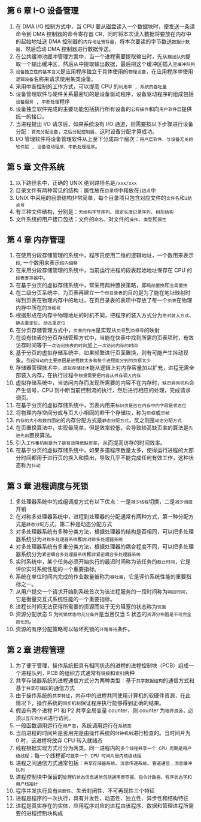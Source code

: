 ## 第 6 章 I-O 设备管理

1. 在 DMA I/O 控制方式中，当 CPU 要从磁盘读入一个数据块时，便发送一条读命令到 DMA 控制器的命令寄存器 CR，同时将本次读入数据将要放在内存中的起始地址送 DMA 控制器的`内存地址寄存器`，将本次要读的字节数送`数据计数器`，然后启动 DMA 控制器进行数据传送。
2. 在公共缓冲池缓冲管理方案中，当一个进程需要提取输出时，先从`输出队列`提取一个输出缓冲区，然后从中提取输出数据，最后把这个缓冲区插入`空缓冲队列`
3. `设备独立性的基本含义`是应用程序独立于具体使用的`物理设备`，在应用程序中使用`逻辑设备`名称来请求使用某类设备。
4. 采用中断控制的工作方式，可以提高 CPU 的`利用率 , 系统的吞吐量`
5. 设备管理软件与硬件关系最密切的是设备驱动程序，设备驱动程序的组成包括`设备服务 , 中断处理`程序
6. 设备独立软件完成的主要功能包括执行所有设备的`公有操作`和向`用户软件层`提供统一的接口。
7. 当进程提出 I/O 请求后，如果系统没有 I/O 通道，则需要按以下步骤进行设备分配：`首先分配设备`，`之后分配控制器`，这时设备分配才算成功。
8. I/O 管理软件将设备管理软件从上至下分成四个层次：`用户层软件、与设备无关的软件层 , 设备驱动程序、中断处理程序`。

## 第 5 章 文件系统

1. 以下路径名中，正确的 UNIX 绝对路径名是`/xxx/xxx`
2. 目录文件有两种常见的结构：属性放在`目录项`中和放在`i结点`中
3. UNIX 中采用的目录结构非常简单，每个目录项只包含对应文件的`文件名`和`i结点号`
4. 有三种文件结构，分别是：`无结构字节序列`、`固定长度记录序列`、`树形结构`
5. 文件系统的用户接口包括：文件的`命名`、对文件的`操作`、`类型`和`属性`

## 第 4 章 内存管理

1. 在使用分段存储管理的系统中，程序员使用二维的逻辑地址，一个数用来表示`段`, 一个数用来表示`段内偏移`
2. 在采用分段存储管理的系统中，当前运行进程的段表起始地址保存在 CPU 的`段表寄存器`中。
3. 在基于分页的虚拟存储系统中，常采用两种置换策略，即`局部置换`和`全局置换`
4. 在二级分页系统中，为页表再建立一个`页目录表`的目的是为了能在地址映射时得到页表在物理内存中的地址，在页目录表的表项中存放了每一个`页表`在物理内存中所在的`页框号`
5. 根据形成在内存中物理地址的时机不同，把程序的装入方式分为`绝对装入方式`、`静态重定位`、`动态重定位`
6. 在分页存储管理方式中，`页表的作用`是实现从`页号`到`页框号`的映射
7. 在设有快表的分页存储管理方式中，当能在快表中找到所需的页表项时，有效访存时间等于`一次访问快表的时间`加上`一次访问内存的时间`
8. 基于分页的虚拟存储系统中，如果频繁进行页面置换，则有可能产生抖动现象。`引起抖动的主要原因是进程数太多和每个进程能分到的页框太少`
9. 存储器管理技术中，`虚拟存储技术`能从逻辑上对内存容量加以扩充，进程无需全部装入内存，在执行过程中`根据需要把内容从外存调入内存`
10. 虚拟存储系统中，当访问内存而发现所需要的内容不在内存时，`缺页异常机构`会产生信号，CPU 则中断当前控制流的执行，然后进行相应的处理，完成请求调页。
11. 在基于分页的虚拟存储系统中，页表内用来`标识页是否在内存中的字段是状态位`
12. 将物理内存空间分成与页大小相同的若干个存储块，称为`页框`或`页帧`
13. `内存的大小和数目固定`的内存分配方式是`静态分配方式`，反之则是`动态分配方式`
14. 在页置换算法中，实现最简单，但是效率较低，会导致较高缺页率的算法是`先进先出`置换算法。
15. 引入`工作集机制是为了能有效降低缺页率`，从而提高访存的时间效率。
16. 在基于分页的虚拟存储系统中，如果多道程序数量太多，使得运行进程的大部分时间都用于进行页的换入和换出，导致几乎不能完成任何有效工作，这种状态称为`抖动`

## 第 3 章 进程调度与死锁

1. 多处理器系统中的成组调度方式有以下优点：一是`减少线程`切换，二是`减少调度`开销
2. 在对称多处理器系统中，进程到处理器的分配通常有两种方式，第一种分配方式是`静态分配`方式，第二种是动态分配方式
3. 对多处理器系统有多种分类方法，根据处理器的结构是否相同，可以把多处理器系统分为`对称多处理器系统`和`非对称多处理器系统`
4. 对多处理器系统有多重分类方法，根据处理器的耦合程度不同，可以把多处理器系统分为`紧密耦合多处理器系统`和`非紧密耦合多处理器系统`
5. 实时系统中，某个任务必须开始执行的最迟时间称为该任务的`截止时间`，它是评价实时系统性能的一个重要指标。
6. 系统在单位时间内完成的作业数量被称为`吞吐量`，它是评价系统性能的重要指标之一。
7. 从用户提交一个请求开始到系统首次为该进程服务的一段时间称为`响应时间`，它是衡量交互式系统性能的一个重要指标。
8. 进程长时间无法获得所需要的资源而处于无穷阻塞的状态称为`饥饿`
9. 资源分配状态 S 为`死锁状态的充分条件`是当且仅当 S 状态的`资源分布图是不可完全简化的`。
10. 资源的有序分配策略可以破坏死锁的`环路等待`条件。

## 第 2 章 进程管理

1. 为了便于管理，操作系统把具有相同状态的进程的进程控制块（PCB）组成一个进程队列，PCB 的组织方式通常有`链接`和`索引`两种
2. 共享存储器系统的进程通信方式分为两种类型：基于`共享数据结构`的通信方式和基于`共享存储区`的通信方式
3. 由于操作系统的`共享特征`，内存中的进程共同使用计算机的软硬件资源，在此情况下，操作系统的`同步机制`保证程序执行能够得到正确的结果。
4. 假设有两个进程 P1 和 P2 共享全局变量 counter，则 counter 为`临界资源`，必须`以互斥的方式`进行访问。
5. 一般函数调用运行在`用户态`，系统调用运行在`系统态`
6. 当前进程的时间片是否用完是由操作系统的`时钟机制`进行检查的。当时间片为 0 时，该进程将放弃 CPU 转入就绪态
7. 线程根据实现方式可分为两类。同一进程内的`多个线程共享一个 CPU 周期是用户级线程`；每一个线程都`可独享一个 CPU 时间片是内核级线程`
8. 进程之间通信方式通常包括：`共享存储器系统`、`消息传递系统`、`管道通信` , `消息缓冲队列`
9. 进程控制块中保留的`处理机状态信息通常包括通用寄存器、指令计数器、程序状态字和用户栈指针`
10. 程序并发执行具有`间断性`、失去封闭性、不可再现性三个特征
11. 进程是程序的一次执行，具有并发性、动态性、独立性、异步性和结构特征
12. 进程是真实存在的实体，应用程序对应的进程由该程序、数据和管理进程所需要的进程控制块构成
